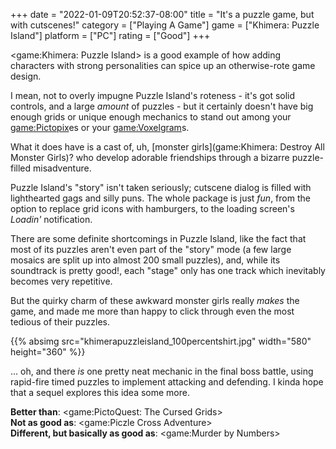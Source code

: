 +++
date = "2022-01-09T20:52:37-08:00"
title = "It's a puzzle game, but with cutscenes!"
category = ["Playing A Game"]
game = ["Khimera: Puzzle Island"]
platform = ["PC"]
rating = ["Good"]
+++

<game:Khimera: Puzzle Island> is a good example of how adding characters with strong personalities can spice up an otherwise-rote game design.

I mean, not to overly impugne Puzzle Island's roteness - it's got solid controls, and a large <i>amount</i> of puzzles - but it certainly doesn't have big enough grids or unique enough mechanics to stand out among your <game:Pictopix>es or your <game:Voxelgram>s.

What it does have is a cast of, uh, [monster girls](game:Khimera: Destroy All Monster Girls)? who develop adorable friendships through a bizarre puzzle-filled misadventure.

Puzzle Island's "story" isn't taken seriously; cutscene dialog is filled with lighthearted gags and silly puns.  The whole package is just <i>fun</i>, from the option to replace grid icons with hamburgers, to the loading screen's <i>Loadin'</i> notification.

There are some definite shortcomings in Puzzle Island, like the fact that most of its puzzles aren't even part of the "story" mode (a few large mosaics are split up into almost 200 small puzzles), and, while its soundtrack is pretty good!, each "stage" only has one track which inevitably becomes very repetitive.

But the quirky charm of these awkward monster girls really <i>makes</i> the game, and made me more than happy to click through even the most tedious of their puzzles.

{{% absimg src="khimerapuzzleisland_100percentshirt.jpg" width="580" height="360" %}}

... oh, and there <i>is</i> one pretty neat mechanic in the final boss battle, using rapid-fire timed puzzles to implement attacking and defending.  I kinda hope that a sequel explores this idea some more.

<b>Better than</b>: <game:PictoQuest: The Cursed Grids>  
<b>Not as good as</b>: <game:Piczle Cross Adventure>  
<b>Different, but basically as good as</b>: <game:Murder by Numbers>
